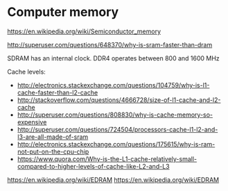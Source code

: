 # Computer memory

<https://en.wikipedia.org/wiki/Semiconductor_memory>

<http://superuser.com/questions/648370/why-is-sram-faster-than-dram>

SDRAM has an internal clock. DDR4 operates between 800 and 1600 MHz

Cache levels:

- <http://electronics.stackexchange.com/questions/104759/why-is-l1-cache-faster-than-l2-cache>
- <http://stackoverflow.com/questions/4666728/size-of-l1-cache-and-l2-cache>
- <http://superuser.com/questions/808830/why-is-cache-memory-so-expensive>
- <http://superuser.com/questions/724504/processors-cache-l1-l2-and-l3-are-all-made-of-sram>
- <http://electronics.stackexchange.com/questions/175615/why-is-ram-not-put-on-the-cpu-chip>
- <https://www.quora.com/Why-is-the-L1-cache-relatively-small-compared-to-higher-levels-of-cache-like-L2-and-L3>

<https://en.wikipedia.org/wiki/EDRAM> <https://en.wikipedia.org/wiki/EDRAM>
